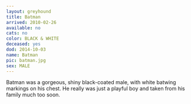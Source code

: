 ```yaml
---
layout: greyhound
title: Batman
arrived: 2010-02-26
available: no
cats: no
color: BLACK & WHITE
deceased: yes
dod: 2014-10-03
name: Batman
pic: batman.jpg
sex: MALE
---
```


Batman was a gorgeous, shiny black-coated male, with white batwing markings on his chest.  He really was just a  playful boy and taken from his family much too soon.
